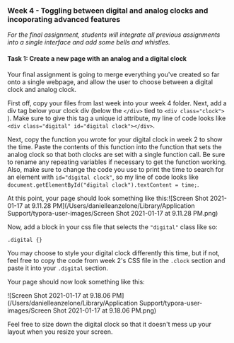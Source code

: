 ### Week 4 - Toggling between digital and analog clocks and incoporating advanced features

*For the final assignment, students will integrate all previous assignments into a single interface and add some bells and whistles.*

#### Task 1: Create a new page with an analog and a digital clock

Your final assignment is going to merge everything you've created so far onto a single webpage, and allow the user to choose between a digital clock and analog clock. 

First off, copy your files from last week into your week 4 folder.  Next, add a div tag below your clock div (below the `</div>` tied to `<div class="clock">` ).  Make sure to give this tag a unique id attribute, my line of code looks like `<div class="digital" id="digital clock"></div>`.

Next, copy the function you wrote for your digital clock in week 2 to show the time.  Paste the contents of this function into the function that sets the analog clock so that both clocks are set with a single function call.  Be sure to rename any repeating variables if necessary to get the function working.  Also, make sure to change the code you use to print the time to search for an element with `id="digital clock"`, so my line of code looks like `document.getElementById("digital clock").textContent = time;`. 

At this point, your page should look something like this:![Screen Shot 2021-01-17 at 9.11.28 PM](/Users/danielleanzelone/Library/Application Support/typora-user-images/Screen Shot 2021-01-17 at 9.11.28 PM.png)

Now, add a block in your css file that selects the `"digital"` class like so:

`.digital {}` 

You may choose to style your digital clock differently this time, but if not, feel free to copy the code from week 2's CSS file in the `.clock` section and paste it into your `.digital` section.

Your page should now look something like this:

![Screen Shot 2021-01-17 at 9.18.06 PM](/Users/danielleanzelone/Library/Application Support/typora-user-images/Screen Shot 2021-01-17 at 9.18.06 PM.png)

Feel free to size down the digital clock so that it doesn't mess up your layout when you resize your screen.